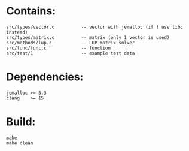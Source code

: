 Contains:
=========
    src/types/vector.c          -- vector with jemalloc (if ! use libc instead)
    src/types/matrix.c          -- matrix (only 1 vector is used)
    src/methods/lup.c           -- LUP matrix solver
    src/func/func.c             -- function
    src/test/1                  -- example test data

Dependencies:
=============
    jemalloc >= 5.3
    clang    >= 15

Build:
======
    make
    make clean
